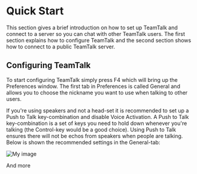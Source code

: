 # Quick Start

This section gives a brief introduction on how to set up TeamTalk and
connect to a server so you can chat with other TeamTalk users. The
first section explains how to configure TeamTalk and the second
section shows how to connect to a public TeamTalk server.

## Configuring TeamTalk ##

To start configuring TeamTalk simply press F4 which will bring up the
Preferences window. The first tab in Preferences is called General and
allows you to choose the nickname you want to use when talking to
other users.

If you're using speakers and not a head-set it is recommended to set
up a Push to Talk key-combination and disable Voice Activation. A Push
to Talk key-combination is a set of keys you need to hold down
whenever you're talking (the Control-key would be a good
choice). Using Push to Talk ensures there will not be echos from
speakers when people are talking. Below is shown the recommended
settings in the General-tab:

![My image](pref_general.png "Some title")

And more

